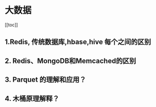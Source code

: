 # 大数据

[[toc]]

## 1.Redis, 传统数据库,hbase,hive  每个之间的区别

## 2. Redis、MongoDB和Memcached的区别

## 3. Parquet 的理解和应用？

## 4. 木桶原理解释？
